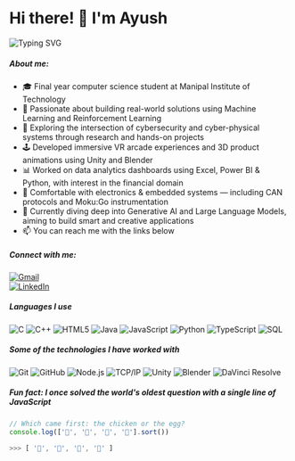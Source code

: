# Hi there! 👋 I'm Ayush

<img src="https://readme-typing-svg.herokuapp.com?font=Fira+Code&pause=1000&color=2E9EF7&width=435&lines=Final+Year+CS+Student;Budding+Data+Analyst;AI%2FML+Enthusiast;GenAI+Explorer;Cybersecurity+Researcher;Always+learning+new+things" alt="Typing SVG" />

##### About me:

- 🎓 Final year computer science student at Manipal Institute of Technology  
- 🧠 Passionate about building real-world solutions using Machine Learning and Reinforcement Learning   
- 🔐 Exploring the intersection of cybersecurity and cyber-physical systems through research and hands-on projects  
- 🕹️ Developed immersive VR arcade experiences and 3D product animations using Unity and Blender  
- 📊 Worked on data analytics dashboards using Excel, Power BI & Python, with interest in the financial domain  
- 🔧 Comfortable with electronics & embedded systems — including CAN protocols and Moku:Go instrumentation  
- 🤖 Currently diving deep into Generative AI and Large Language Models, aiming to build smart and creative applications  
- 📫 You can reach me with the links below  

##### Connect with me:

[![Gmail](https://img.shields.io/badge/-GMAIL-D14836?style=for-the-badge&logo=gmail&logoColor=white)](mailto:Ayushsam3@gmail.com)  
[![LinkedIn](https://img.shields.io/badge/-LINKEDIN-0077B5?style=for-the-badge&logo=linkedin&logoColor=white)](https://www.linkedin.com/in/ayush-samantaray-37a133205)

##### Languages I use

![C](https://img.shields.io/badge/-C-000000?style=flat&logo=c)
![C++](https://img.shields.io/badge/-C++-000000?style=flat&logo=c%2B%2B)
![HTML5](https://img.shields.io/badge/-HTML5-000000?style=flat&logo=html5)
![Java](https://img.shields.io/badge/-Java-000000?style=flat&logo=java)
![JavaScript](https://img.shields.io/badge/-JavaScript-000000?style=flat&logo=javascript)
![Python](https://img.shields.io/badge/-Python-000000?style=flat&logo=python)
![TypeScript](https://img.shields.io/badge/-TypeScript-000000?style=flat&logo=typescript)
![SQL](https://img.shields.io/badge/-SQL-000000?style=flat&logo=postgresql)

##### Some of the technologies I have worked with

![Git](https://img.shields.io/badge/-Git-222222?style=flat&logo=git&logoColor=F05032)
![GitHub](https://img.shields.io/badge/-GitHub-222222?style=flat&logo=github&logoColor=181717)
![Node.js](https://img.shields.io/badge/-Node.js-222222?style=flat&logo=node.js&logoColor=339933)
![TCP/IP](https://img.shields.io/badge/-TCP/IP-222222?style=flat&logo=cisco&logoColor=white)
![Unity](https://img.shields.io/badge/-Unity-222222?style=flat&logo=unity&logoColor=white)
![Blender](https://img.shields.io/badge/-Blender-222222?style=flat&logo=blender&logoColor=F5792A)
![DaVinci Resolve](https://img.shields.io/badge/-DaVinci%20Resolve-222222?style=flat&logo=davinciresolve&logoColor=233A51)

##### Fun fact: I once solved the world's oldest question with a single line of JavaScript

```javascript
// Which came first: the chicken or the egg?
console.log(['🥚', '🐣', '🐥', '🐔'].sort())

>>> [ '🐔', '🐣', '🐥', '🥚' ]
